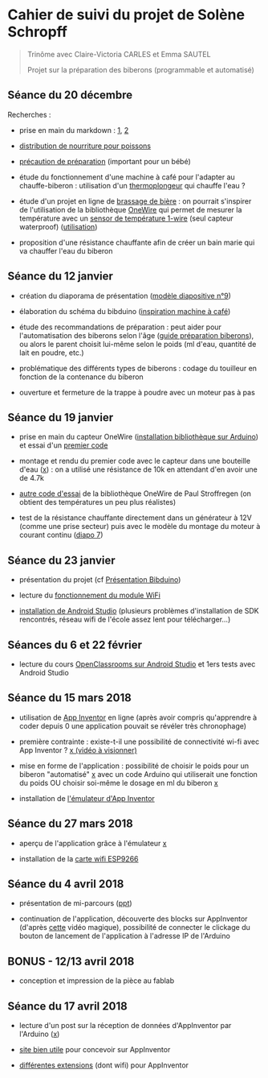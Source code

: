 Cahier de suivi du projet de Solène Schropff
====

> Trinôme avec Claire-Victoria CARLES et Emma SAUTEL
>
> Projet sur la préparation des biberons (programmable et automatisé)


Séance du 20 décembre
----

Recherches :

- prise en main du markdown : [1](https://blog.wax-o.com/2014/04/tutoriel-un-guide-pour-bien-commencer-avec-markdown/), [2](https://openclassrooms.com/courses/redigez-en-markdown)

- [distribution de nourriture pour poissons](http://forum.arduino.cc/index.php?topic=377612.0)

- [précaution de préparation](https://www.ameli.fr/assure/sante/themes/alimentation-0-3-ans/preparer-biberon) (important pour un bébé)

- étude du fonctionnement d'une machine à café pour l'adapter au chauffe-biberon : utilisation d'un [thermoplongeur](https://www.boulanger.com/ref/51277?xtor=SEC-8827-GOO&xts=171153&origin=pla&kwd=&gclid=EAIaIQobChMIuKXGvd6Y2AIVpbftCh0Gegb-EAQYBSABEgInjfD_BwE&gclsrc=aw.ds) qui chauffe l'eau ?

- étude d'un projet en ligne de [brassage de bière](http://forum.arduino.cc/index.php?topic=379020.0) : on pourrait s'inspirer de l'utilisation de la bibliothèque [OneWire](https://playground.arduino.cc/Learning/OneWire) qui permet de mesurer la température avec un [sensor de température 1-wire](https://www.adafruit.com/product/381) (seul capteur waterproof) ([utilisation](http://www.touteladomotique.com/index.php?option=com_content&id=296:2012011501&Itemid=13))

- proposition d'une résistance chauffante afin de créer un bain marie qui va chauffer l'eau du biberon


Séance du 12 janvier
----

- création du diaporama de présentation ([modèle diapositive n°9](http://users.polytech.unice.fr/~ferrero/TPelec2/Arduino_projet.pdf))

- élaboration du schéma du bibduino ([inspiration machine à café](https://i.ytimg.com/vi/bdasYQ78Zsw/maxresdefault.jpg))

- étude des recommandations de préparation : peut aider pour l'automatisation des biberons selon l'âge ([guide préparation biberons](http://www.guidegrossesse.com/nourrir-bebe/nombre-de-biberons-et-quantite-de-lait.htm)), ou alors le parent choisit lui-même selon le poids (ml d'eau, quantité de lait en poudre, etc.)

- problématique des différents types de biberons : codage du touilleur en fonction de la contenance du biberon

- ouverture et fermeture de la trappe à poudre avec un moteur pas à pas


Séance du 19 janvier
----

- prise en main du capteur OneWire ([installation bibliothèque sur Arduino](http://www.mon-club-elec.fr/pmwiki_reference_arduino/pmwiki.php?n=Main.LibrairieOneWire)) et essai d'un [premier code](http://bildr.org/2011/07/ds18b20-arduino/)

- montage et rendu du premier code avec le capteur dans une bouteille d'eau ([x](https://www.zupimages.net/up/18/03/jbb4.png)) : on a utilisé une résistance de 10k en attendant d'en avoir une de 4.7k

- [autre code d'essai](https://github.com/PaulStoffregen/OneWire/blob/master/examples/DS18x20_Temperature/DS18x20_Temperature.pde) de la bibliothèque OneWire de Paul Stroffregen (on obtient des températures un peu plus réalistes)

- test de la résistance chauffante directement dans un générateur à 12V (comme une prise secteur) puis avec le modèle du montage du moteur à courant continu ([diapo 7](http://users.polytech.unice.fr/~ferrero/TPelec2/arduino4.pdf))


Séance du 23 janvier
----

- présentation du projet (cf [Présentation Bibduino](https://github.com/cvcarles/Bibduino/blob/master/doc/Projet%20Bibduino.pdf))

- lecture du [fonctionnement du module WiFi](http://blog.rexave.net/tutoriel-esp8266-esp07/)

- [installation de Android Studio](http://www.obzilo.com/2015/02/installer-sdk-dandroid-mac-os-x-windows-adb-fastboot.html) (plusieurs problèmes d'installation de SDK rencontrés, réseau wifi de l'école assez lent pour télécharger...)


Séances du 6 et 22 février
----

- lecture du cours [OpenClassrooms sur Android Studio](https://openclassrooms.com/courses/creez-des-applications-pour-android) et 1ers tests avec Android Studio


Séance du 15 mars 2018
----

- utilisation de [App Inventor](http://ai2.appinventor.mit.edu/) en ligne (après avoir compris qu'apprendre à coder depuis 0 une application pouvait se révéler très chronophage)

- première contrainte : existe-t-il une possibilité de connectivité wi-fi avec App Inventor ? [x (vidéo à visionner)](https://www.youtube.com/watch?v=ZH7ufemP8e0)

- mise en forme de l'application : possibilité de choisir le poids pour un biberon "automatisé" [x](https://www.notrefamille.com/forum/le-coin-des-bebes-0-3-ans/diversification-alimentaire/calcul-quantite-lait-biberon-selon-poids-du-bebe-t260794.html) avec un code Arduino qui utiliserait une fonction du poids OU choisir soi-même le dosage en ml du biberon [x](https://www.babycenter.fr/a1500097/quel-dosage-de-lait-en-poudre-pour-le-biberon-de-mon-b%C3%A9b%C3%A9-)

- installation de [l'émulateur d'App Inventor](http://appinventor.mit.edu/explore/ai2/mac.html)


Séance du 27 mars 2018
----

- aperçu de l'application grâce à l'émulateur [x](https://zupimages.net/up/18/13/edq9.png)

- installation de la [carte wifi ESP9266](http://www.instructables.com/id/Quick-Start-to-Nodemcu-ESP8266-on-Arduino-IDE/)


Séance du 4 avril 2018
----

- présentation de mi-parcours ([ppt](https://github.com/cvcarles/Bibduino/blob/master/doc/Bibduino(mi-parcours).pdf))

- continuation de l'application, découverte des blocks sur AppInventor (d'après [cette](https://www.youtube.com/watch?v=ZH7ufemP8e0) vidéo magique), possibilité de connecter le clickage du bouton de lancement de l'application à l'adresse IP de l'Arduino


BONUS - 12/13 avril 2018
----

- conception et impression de la pièce au fablab


Séance du 17 avril 2018
----

- lecture d'un post sur la réception de données d'AppInventor par l'Arduino ([x](https://openclassrooms.com/forum/sujet/reception-de-donnees-arduino-app-inventor-2))

- [site bien utile](http://appinventor.mit.edu/explore/content/basic.html) pour concevoir sur AppInventor

- [différentes extensions](https://puravidaapps.com/extensions.php) (dont wifi) pour AppInventor
